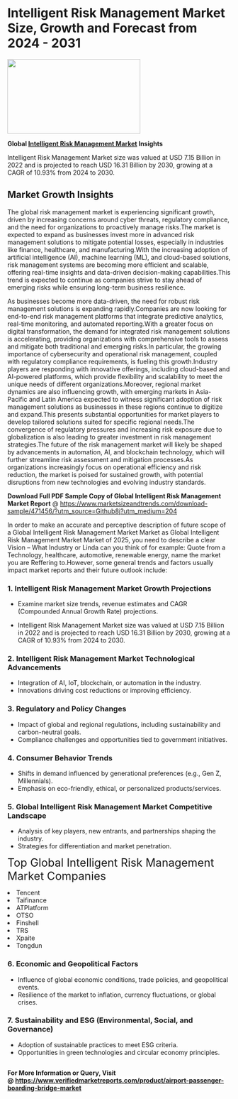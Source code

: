 <H1>Intelligent Risk Management Market Size, Growth and Forecast from 2024 - 2031</H1><img class="aligncenter size-medium wp-image-584254" src="https://thirdeyenews.in/wp-content/uploads/2024/09/Global-Market-Research-300x168.jpeg" alt="" width="300" height="168" /><p><strong>Global&nbsp;<a href="https://www.marketsizeandtrends.com/download-sample/471456/?utm_source=Github8j?utm_medium=204">Intelligent Risk Management Market</a> Insights</strong></p><p>Intelligent Risk Management Market size was valued at USD 7.15 Billion in 2022 and is projected to reach USD 16.31 Billion by 2030, growing at a CAGR of 10.93% from 2024 to 2030.</p><p><h2>Market Growth Insights</h2> <p>The global risk management market is experiencing significant growth, driven by increasing concerns around cyber threats, regulatory compliance, and the need for organizations to proactively manage risks.The market is expected to expand as businesses invest more in advanced risk management solutions to mitigate potential losses, especially in industries like finance, healthcare, and manufacturing.With the increasing adoption of artificial intelligence (AI), machine learning (ML), and cloud-based solutions, risk management systems are becoming more efficient and scalable, offering real-time insights and data-driven decision-making capabilities.This trend is expected to continue as companies strive to stay ahead of emerging risks while ensuring long-term business resilience.</p> <p>As businesses become more data-driven, the need for robust risk management solutions is expanding rapidly.Companies are now looking for end-to-end risk management platforms that integrate predictive analytics, real-time monitoring, and automated reporting.With a greater focus on digital transformation, the demand for integrated risk management solutions is accelerating, providing organizations with comprehensive tools to assess and mitigate both traditional and emerging risks.In particular, the growing importance of cybersecurity and operational risk management, coupled with regulatory compliance requirements, is fueling this growth.Industry players are responding with innovative offerings, including cloud-based and AI-powered platforms, which provide flexibility and scalability to meet the unique needs of different organizations.Moreover, regional market dynamics are also influencing growth, with emerging markets in Asia-Pacific and Latin America expected to witness significant adoption of risk management solutions as businesses in these regions continue to digitize and expand.This presents substantial opportunities for market players to develop tailored solutions suited for specific regional needs.The convergence of regulatory pressures and increasing risk exposure due to globalization is also leading to greater investment in risk management strategies.The future of the risk management market will likely be shaped by advancements in automation, AI, and blockchain technology, which will further streamline risk assessment and mitigation processes.As organizations increasingly focus on operational efficiency and risk reduction, the market is poised for sustained growth, with potential disruptions from new technologies and evolving industry standards.<p><span class=""><strong>Download Full PDF Sample Copy of Global Intelligent Risk Management Market Report</strong> @ <a href="https://www.marketsizeandtrends.com/download-sample/471456/?utm_source=Github8j?utm_medium=204" target="_blank">https://www.marketsizeandtrends.com/download-sample/471456/?utm_source=Github8j?utm_medium=204</a></span></p><p>In order to make an accurate and perceptive description of future scope of a Global&nbsp;Intelligent Risk Management Market Market as Global&nbsp;Intelligent Risk Management Market Market of 2025, you need to describe a clear Vision &ndash; What Industry or Linda can you think of for example: Quote from a Technology, healthcare, automotive, renewable energy, name the market you are Reffering to.However, some general trends and factors usually impact market reports and their future outlook include:</p><h3>1.&nbsp;<strong>Intelligent Risk Management Market Growth Projections</strong></h3><ul><li>Examine market size trends, revenue estimates and CAGR (Compounded Annual Growth Rate) projections.</li><li><p>Intelligent Risk Management Market size was valued at USD 7.15 Billion in 2022 and is projected to reach USD 16.31 Billion by 2030, growing at a CAGR of 10.93% from 2024 to 2030.</p></li></ul><h3>2.&nbsp;<strong>Intelligent Risk Management Market Technological Advancements</strong></h3><ul><li>Integration of AI, IoT, blockchain, or automation in the industry.</li><li>Innovations driving cost reductions or improving efficiency.</li></ul><h3>3.&nbsp;<strong>Regulatory and Policy Changes</strong></h3><ul><li>Impact of global and regional regulations, including sustainability and carbon-neutral goals.</li><li>Compliance challenges and opportunities tied to government initiatives.</li></ul><h3>4.&nbsp;<strong>Consumer Behavior Trends</strong></h3><ul><li>Shifts in demand influenced by generational preferences (e.g., Gen Z, Millennials).</li><li>Emphasis on eco-friendly, ethical, or personalized products/services.</li></ul><h3>5.&nbsp;<strong>Global Intelligent Risk Management Market Competitive Landscape</strong></h3><ul><li>Analysis of key players, new entrants, and partnerships shaping the industry.</li><li>Strategies for differentiation and market penetration.</li></ul><p data-pm-slice="1 1 []"><span style="color: inherit; font-family: inherit; font-size: 25px;">Top Global Intelligent Risk Management Market Companies</span></p><div class="" data-test-id=""><p><li>Tencent</li><li> Taifinance</li><li> ATPlatform</li><li> OTSO</li><li> Finshell</li><li> TRS</li><li> Xpaite</li><li> Tongdun</li></p></div><h3>6.&nbsp;<strong>Economic and Geopolitical Factors</strong></h3><ul><li>Influence of global economic conditions, trade policies, and geopolitical events.</li><li>Resilience of the market to inflation, currency fluctuations, or global crises.</li></ul><h3>7.&nbsp;<strong>Sustainability and ESG (Environmental, Social, and Governance)</strong></h3><ul><li>Adoption of sustainable practices to meet ESG criteria.</li><li>Opportunities in green technologies and circular economy principles.</li></ul><h2><strong style="font-size: 14px;">For More Information or Query, Visit @&nbsp;</strong><a style="background-color: #ffffff; font-size: 14px;" href="https://www.marketsizeandtrends.com/report/intelligent-risk-management-market/" target="_blank">https://www.verifiedmarketreports.com/product/airport-passenger-boarding-bridge-market</a></h2>
